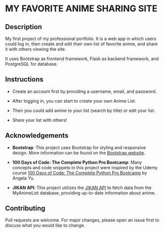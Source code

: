# MY FAVORITE ANIME SHARING SITE

## Description
My first project of my professional portfolio. 
It is a web app in which users could log in, then create and edit their own list of favorite anime, and share it with others viewing the site.

It uses Bootstrap as frontend framework, Flask as backend framework, and PostgreSQL for database.

## Instructions
- Create an account first by providing a username, email, and password.

- After logging in, you can start to create your own Anime List.

- Then you could add anime to your list (search by title) or edit your list.

- Share your list with others!

## Acknowledgements

- **Bootstrap**: This project uses Bootstrap for styling and responsive design. More information can be found on the [Bootstrap website](https://getbootstrap.com/).

- **100 Days of Code: The Complete Python Pro Bootcamp**: Many concepts and code snippets in this project were inspired by the Udemy course [100 Days of Code: The Complete Python Pro Bootcamp](https://www.udemy.com/course/100-days-of-code/) by Angela Yu.

- **JIKAN API**: This project utilizes the [JIKAN API](https://jikan.moe/) to fetch data from the MyAnimeList database, providing up-to-date information about anime.

## Contributing

Pull requests are welcome. For major changes, please open an issue first
to discuss what you would like to change.

